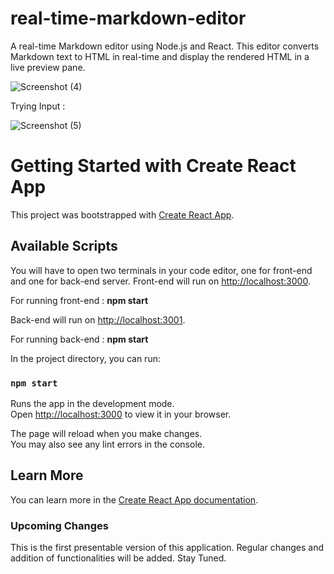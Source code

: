 # real-time-markdown-editor
A real-time Markdown editor using Node.js and React. This editor converts Markdown text to HTML in real-time and display the rendered HTML in a live preview pane.

![Screenshot (4)](https://github.com/Harshit10bisht/real-time-markdown-editor/assets/54449818/1bea31d2-141d-418f-b5f6-41d0edaaf7d9)

Trying Input :

![Screenshot (5)](https://github.com/Harshit10bisht/real-time-markdown-editor/assets/54449818/d959bd28-563f-4f06-909f-fa72311dc7a4)


# Getting Started with Create React App

This project was bootstrapped with [Create React App](https://github.com/facebook/create-react-app).

## Available Scripts

You will have to open two terminals in your code editor, one for front-end and one for back-end server.
Front-end will run on [http://localhost:3000](http://localhost:3000).

For running front-end : **npm start**

Back-end will run on [http://localhost:3001](http://localhost:3001).

For running back-end : **npm start**

In the project directory, you can run:

### `npm start`

Runs the app in the development mode.\
Open [http://localhost:3000](http://localhost:3000) to view it in your browser.

The page will reload when you make changes.\
You may also see any lint errors in the console.

## Learn More

You can learn more in the [Create React App documentation](https://facebook.github.io/create-react-app/docs/getting-started).

### Upcoming Changes

This is the first presentable version of this application. Regular changes and addition of functionalities will be added.
Stay Tuned.
